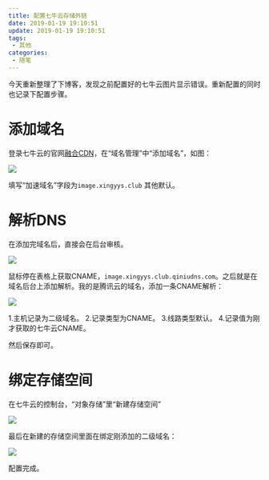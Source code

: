 ```yaml
---
title: 配置七牛云存储外链
date: 2019-01-19 19:10:51
update: 2019-01-19 19:10:51
tags:
 - 其他
categories: 
 - 随笔
---
```


今天重新整理了下博客，发现之前配置好的七牛云图片显示错误。重新配置的同时也记录下配置步骤。

# 添加域名
登录七牛云的官网[融合CDN](https://portal.qiniu.com/cdn/domain)，在“域名管理”中“添加域名”，如图：

![](http://image.xingyys.club/blog/添加域名.png)

填写“加速域名”字段为`image.xingyys.club` 其他默认。

# 解析DNS
在添加完域名后，直接会在后台审核。

![](http://image.xingyys.club/blog/七牛云域名.png)

鼠标停在表格上获取CNAME，`image.xingyys.club.qiniudns.com`。之后就是在域名后台上添加解析。我的是腾讯云的域名，添加一条CNAME解析：

![](http://image.xingyys.club/blog/腾讯域名.png)

1.主机记录为二级域名。
2.记录类型为CNAME。 
3.线路类型默认。
4.记录值为刚才获取的七牛云CNAME。

然后保存即可。

# 绑定存储空间

在七牛云的控制台，“对象存储”里“新建存储空间”

![](http://image.xingyys.club/blog/存储空间.png)

最后在新建的存储空间里面在绑定刚添加的二级域名：

![](http://image.xingyys.club/blog/内存管理.png)

配置完成。